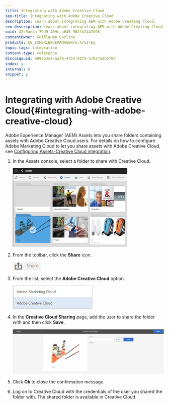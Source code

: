 ```yaml
---
title: Integrating with Adobe Creative Cloud
seo-title: Integrating with Adobe Creative Cloud
description: Learn about integrating AEM with Adobe Creating Cloud.
seo-description: Learn about integrating AEM with Adobe Creating Cloud.
uuid: 42c9aeda-79d9-409c-a645-962fb2447d98
contentOwner: Guillaume Carlino
products: SG_EXPERIENCEMANAGER/6.4/SITES
topic-tags: integration
content-type: reference
discoiquuid: a99563c4-aaf8-47b4-81fd-57827adb578d
index: y
internal: n
snippet: y
---
```


# Integrating with Adobe Creative Cloud{#integrating-with-adobe-creative-cloud}

Adobe Experience Manager (AEM) Assets lets you share folders containing assets with Adobe Creative Cloud users. For details on how to configure Adobe Marketing Cloud to let you share assets with Adobe Creative Cloud, see [Configuring Assets-Creative Cloud integration](../../../sites/administering/using/configure-assets-cc-integration.md).

1. In the Assets console, select a folder to share with Creative Cloud.

   ![](assets/chlimage_1-14.png)

1. From the toolbar, click the **Share** icon.

   ![](assets/chlimage_1-15.png)

1. From the list, select the **Adobe Creative Cloud** option.

   ![](assets/chlimage_1-16.png)

1. In the **Creative Cloud Sharing** page, add the user to share the folder with and then click **Save**.

   ![](assets/chlimage_1-17.png)

1. Click **Ok** to close the confirmation message.
1. Log on to Creative Cloud with the credentials of the user you shared the folder with. The shared folder is available in Creative Cloud.

